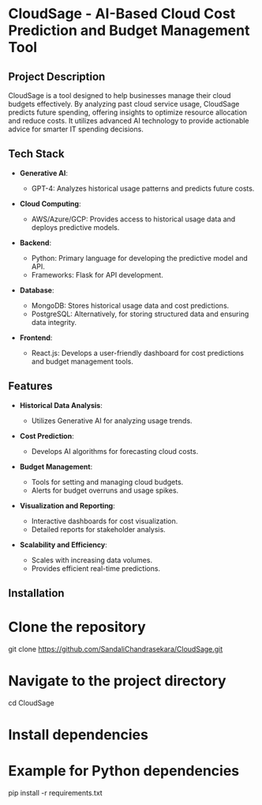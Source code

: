 # CloudSage - AI-Based Cloud Cost Prediction and Budget Management Tool

## Project Description

CloudSage is a tool designed to help businesses manage their cloud budgets effectively. By analyzing past cloud service usage, CloudSage predicts future spending, offering insights to optimize resource allocation and reduce costs. It utilizes advanced AI technology to provide actionable advice for smarter IT spending decisions.

## Tech Stack

- **Generative AI**:
  - GPT-4: Analyzes historical usage patterns and predicts future costs.
  
- **Cloud Computing**:
  - AWS/Azure/GCP: Provides access to historical usage data and deploys predictive models.
  
- **Backend**:
  - Python: Primary language for developing the predictive model and API.
  - Frameworks: Flask for API development.
  
- **Database**:
  - MongoDB: Stores historical usage data and cost predictions.
  - PostgreSQL: Alternatively, for storing structured data and ensuring data integrity.
  
- **Frontend**:
  - React.js: Develops a user-friendly dashboard for cost predictions and budget management tools.

## Features

- **Historical Data Analysis**:
  - Utilizes Generative AI for analyzing usage trends.
  
- **Cost Prediction**:
  - Develops AI algorithms for forecasting cloud costs.
  
- **Budget Management**:
  - Tools for setting and managing cloud budgets.
  - Alerts for budget overruns and usage spikes.
  
- **Visualization and Reporting**:
  - Interactive dashboards for cost visualization.
  - Detailed reports for stakeholder analysis.
  
- **Scalability and Efficiency**:
  - Scales with increasing data volumes.
  - Provides efficient real-time predictions.

## Installation

# Clone the repository
git clone https://github.com/SandaliChandrasekara/CloudSage.git
# Navigate to the project directory
cd CloudSage

# Install dependencies
# Example for Python dependencies
pip install -r requirements.txt


